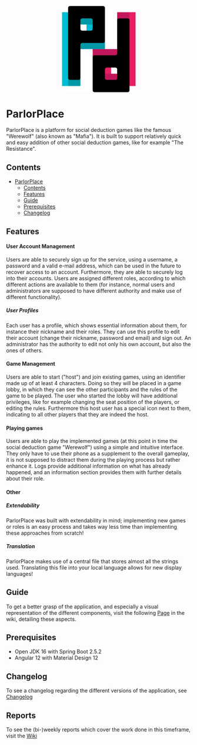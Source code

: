 <div style="text-align:center">
<img src="./frontend/src/assets/image/ParlorPlace.svg" alt="ParlorPlace Logo" width="200"/>
</div>

# ParlorPlace

ParlorPlace is a platform for social deduction games like the famous "Werewolf" (also known as "Mafia").
It is built to support relatively quick and easy addition of other social deduction games, like for example "The Resistance".

## Contents

- [ParlorPlace](#ParlorPlace)
  - [Contents](#Contents)
  - [Features](#Features)
  - [Guide](#Guide)
  - [Prerequisites](#Prerequisites)
  - [Changelog](#Changelog)

## Features

#### User Account Management

Users are able to securely sign up for the service, using a username, a password and a valid e-mail address, which can be used in the future to recover access to an account.
Furthermore, they are able to securely log into their accounts.
Users are assigned different roles, according to which different actions are available to them (for instance, normal users and administrators are supposed to have different authority and make use of different functionality).

##### User Profiles

Each user has a profile, which shows essential information about them, for instance their nickname and their roles.
They can use this profile to edit their account (change their nickname, password and email) and sign out.
An administrator has the authority to edit not only his own account, but also the ones of others.

#### Game Management

Users are able to start ("host") and join existing games, using an identifier made up of at least 4 characters.
Doing so they will be placed in a game lobby, in which they can see the other participants and the rules of the game to be played.
The user who started the lobby will have additional privileges, like for example changing the seat position of the players, or editing the rules.
Furthermore this host user has a special icon next to them, indicating to all other players that they are indeed the host.

#### Playing games

Users are able to play the implemented games (at this point in time the social deduction game "Werewolf") using a simple and intuitive interface.
They only have to use their phone as a supplement to the overall gameplay, it is not supposed to distract them during the playing process but rather enhance it.
Logs provide additional information on what has already happened, and an information section provides them with further details about their role.

#### Other

##### Extendability

ParlorPlace was built with extendability in mind; implementing new games or roles is an easy process and takes way less time than implementing these approaches from scratch!

##### Translation

ParlorPlace makes use of a central file that stores almost all the strings used.
Translating this file into your local language allows for new display languages!

## Guide

To get a better grasp of the application, and especially a visual representation of the different components, visit the following [Page](https://reset.inso.tuwien.ac.at/repo/praktika/ParlorPlace/-/wikis/Guide) in the wiki, detailing these aspects.

## Prerequisites

- Open JDK 16 with Spring Boot 2.5.2
- Angular 12 with Material Design 12

## Changelog

To see a changelog regarding the different versions of the application, see [Changelog](CHANGELOG.md)

## Reports

To see the (bi-)weekly reports which cover the work done in this timeframe, visit the [Wiki](https://reset.inso.tuwien.ac.at/repo/praktika/ParlorPlace/-/wikis/Reports/Week28)
